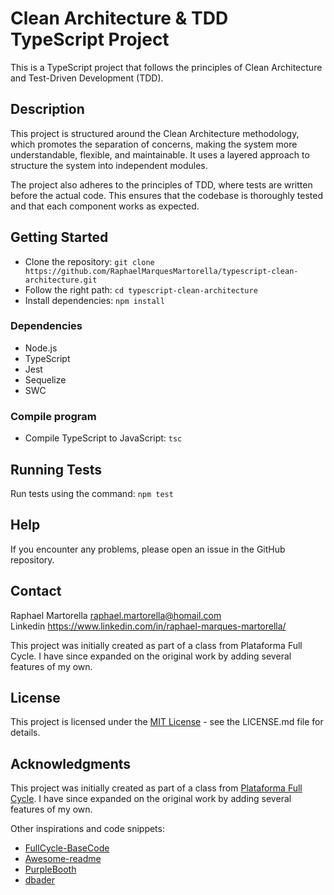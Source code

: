 # Clean Architecture & TDD TypeScript Project

This is a TypeScript project that follows the principles of Clean Architecture and Test-Driven Development (TDD).

## Description

This project is structured around the Clean Architecture methodology, which promotes the separation of concerns, making the system more understandable, flexible, and maintainable. It uses a layered approach to structure the system into independent modules.

The project also adheres to the principles of TDD, where tests are written before the actual code. This ensures that the codebase is thoroughly tested and that each component works as expected.

## Getting Started

* Clone the repository: `git clone https://github.com/RaphaelMarquesMartorella/typescript-clean-architecture.git`
* Follow the right path: `cd typescript-clean-architecture` 
* Install dependencies: `npm install`

### Dependencies

* Node.js
* TypeScript
* Jest
* Sequelize
* SWC

### Compile program

* Compile TypeScript to JavaScript: `tsc`

## Running Tests

Run tests using the command: `npm test`

## Help

If you encounter any problems, please open an issue in the GitHub repository.

## Contact

Raphael Martorella 
raphael.martorella@homail.com </br>
Linkedin
https://www.linkedin.com/in/raphael-marques-martorella/

This project was initially created as part of a class from Plataforma Full Cycle. I have since expanded on the original work by adding several features of my own.

## License

This project is licensed under the [MIT License](https://opensource.org/licenses/MIT) - see the LICENSE.md file for details.

## Acknowledgments

This project was initially created as part of a class from [Plataforma Full Cycle](https://github.com/devfullcycle/fc-clean-architecture.git). I have since expanded on the original work by adding several features of my own.

Other inspirations and code snippets:
* [FullCycle-BaseCode](https://github.com/devfullcycle/fc-clean-architecture.git)
* [Awesome-readme](https://github.com/matiassingers/awesome-readme)
* [PurpleBooth](https://gist.github.com/PurpleBooth/109311bb0361f32d87a2)
* [dbader](https://github.com/dbader/readme-template)
